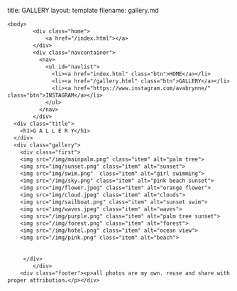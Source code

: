 title: GALLERY
layout: template
filename: gallery.md 

<!DOCTYPE html>
<html class="no-js" lang="en">
  <head>
    <meta charset="utf-8" />
    <title>Ava Brynne</title>
    <meta name="viewport" content="width=device-width, initial-scale=1.0"/>
<link rel="stylesheet" href="css/styles.css">
    <link rel="preconnect" href="https://fonts.googleapis.com">
    <link rel="preconnect" href="https://fonts.gstatic.com" crossorigin>
    <link href="https://fonts.googleapis.com/css2?family=Libre+Baskerville:ital@0;1&display=swap" rel="stylesheet">
    <link rel="stylesheet" href="https://use.typekit.net/dyn1csq.css">
    </head>
    
    <body>
            <div class="home">
                <a href="/index.html"></a>
            </div>
            <div class="navcontainer">
              <nav>
                <ul id="navlist">
                  <li><a href="index.html" class="btn">HOME</a></li>
                  <li><a href="/gallery.html" class="btn">GALLERY</a></li>
                  <li><a href="https://www.instagram.com/avabrynne/" class="btn">INSTAGRAM</a></li>
                </ul>
              </nav>
            </div>
      <div class="title">
        <h1>G A L L E R Y</h1>
      </div>
      <div class="gallery">
        <div class="first">
        <img src="/img/mainpalm.png" class="item" alt="palm tree">
        <img src="img/sunset.png" class="item" alt="sunset">
        <img src="img/swim.png"  class="item" alt="girl swimming">
        <img src="/img/sky.png" class="item" alt="pink beach sunset">
        <img src="img/flower.jpeg" class="item" alt="orange flower">
        <img src="img/cloud.jpeg" class="item" alt="clouds">
        <img src="img/sailboat.png" class="item" alt="sunset swim">
        <img src="img/waves.jpeg" class="item" alt="waves">
        <img src="/img/purple.png" class="item" alt="palm tree sunset">
        <img src="/img/forest.png" class="item" alt="forest">
        <img src="/img/hotel.png" class="item" alt="ocean view">
        <img src="/img/pink.png" class="item" alt="beach">
        

         </div>  
            </div>
        <div class="footer"><p>all photos are my own. reuse and share with proper attribution.</p></div>   
  </body>
</html>
